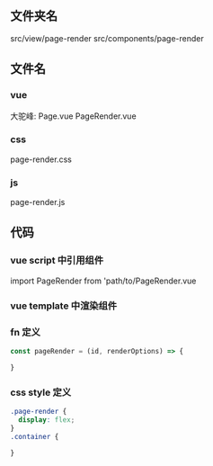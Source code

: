 ## 文件夹名

src/view/page-render
src/components/page-render

## 文件名

### vue

大驼峰: Page.vue PageRender.vue

### css

page-render.css

### js 

page-render.js

## 代码

### vue script 中引用组件 
import PageRender from 'path/to/PageRender.vue

### vue template 中渲染组件

<template>
  <page-render />
  <PageRender />
</template>

### fn 定义

```js
const pageRender = (id, renderOptions) => {

}
```

### css style 定义

```css
.page-render {
  display: flex;
}
.container {

}
```